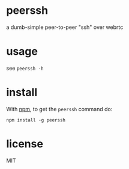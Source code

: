 # peerssh

a dumb-simple peer-to-peer "ssh" over webrtc

# usage

see `peerssh -h`

# install

With [npm](https://npmjs.org), to get the `peerssh` command do:

```
npm install -g peerssh
```

# license

MIT
